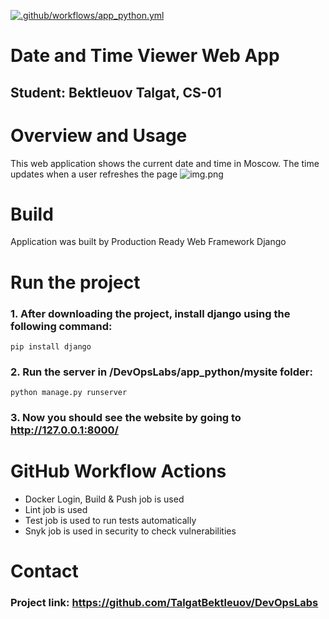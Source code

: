 [![.github/workflows/app_python.yml](https://github.com/TalgatBektleuov/DevOpsLabs/actions/workflows/app_python.yml/badge.svg)](https://github.com/TalgatBektleuov/DevOpsLabs/actions/workflows/app_python.yml)
# Date and Time Viewer Web App 
## Student: Bektleuov Talgat, CS-01
# Overview and Usage
This web application shows the current date and time in Moscow. The time updates when a user refreshes the page
![img.png](img.png)
# Build
Application was built by Production Ready Web Framework Django

# Run the project
### 1. After downloading the project, install django using the following command:

`pip install django`

### 2. Run the server in /DevOpsLabs/app_python/mysite folder:

`python manage.py runserver`

### 3. Now you should see the website by going to http://127.0.0.1:8000/

# GitHub Workflow Actions

* Docker Login, Build & Push job is used
* Lint job is used
* Test job is used to run tests automatically
* Snyk job is used in security to check vulnerabilities

# Contact

### Project link: https://github.com/TalgatBektleuov/DevOpsLabs


